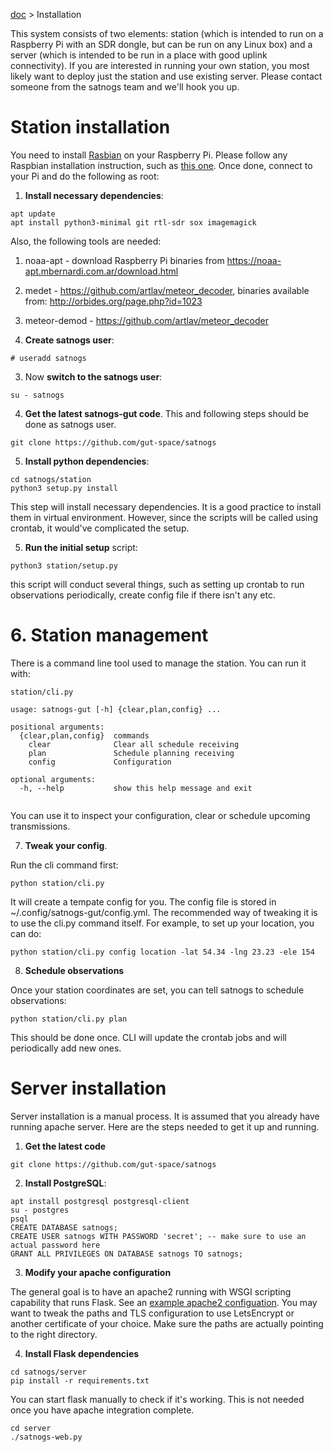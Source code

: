 [doc](../README.md) > Installation

This system consists of two elements: station (which is intended to run on a Raspberry Pi with an SDR dongle, but can
be run on any Linux box) and a server (which is intended to be run in a place with good uplink connectivity). If 
you are interested in running your own station, you most likely want to deploy just the station and use existing
server. Please contact someone from the satnogs team and we'll hook you up.

# Station installation

You need to install [Rasbian](https://www.raspbian.org/) on your Raspberry Pi. Please follow any Raspbian installation
instruction, such as [this one](https://www.raspberrypi.org/documentation/installation/installing-images/). Once
done, connect to your Pi and do the following as root:

1. **Install necessary dependencies**:

```
apt update
apt install python3-minimal git rtl-sdr sox imagemagick
```

Also, the following tools are needed:

1. noaa-apt - download Raspberry Pi binaries from https://noaa-apt.mbernardi.com.ar/download.html
2. medet - https://github.com/artlav/meteor_decoder, binaries available from: http://orbides.org/page.php?id=1023
3. meteor-demod - https://github.com/artlav/meteor_decoder

2. **Create satnogs user**:

```
# useradd satnogs
```

3. Now **switch to the satnogs user**:
```
su - satnogs
```

4. **Get the latest satnogs-gut code**. This and following steps should be done as satnogs user.

```
git clone https://github.com/gut-space/satnogs
```

5. **Install python dependencies**:

```
cd satnogs/station
python3 setup.py install
```

This step will install necessary dependencies. It is a good practice to install them in virtual environment. However,
since the scripts will be called using crontab, it would've complicated the setup.

5. **Run the initial setup** script:

```
python3 station/setup.py
```
this script will conduct several things, such as setting up crontab to run observations periodically, create config file if there isn't any etc.

# 6. Station management

There is a command line tool used to manage the station. You can run it with:

```
station/cli.py

usage: satnogs-gut [-h] {clear,plan,config} ...

positional arguments:
  {clear,plan,config}  commands
    clear              Clear all schedule receiving
    plan               Schedule planning receiving
    config             Configuration

optional arguments:
  -h, --help           show this help message and exit
  
```

You can use it to inspect your configuration, clear or schedule upcoming transmissions.

7. **Tweak your config**. 

Run the cli command first:
```
python station/cli.py
```

It will create a tempate config for you. The config file is stored in ~/.config/satnogs-gut/config.yml. The recommended way of tweaking it is to use the cli.py command itself. For example, to set up your location, you can do:

```
python station/cli.py config location -lat 54.34 -lng 23.23 -ele 154
```

8. **Schedule observations**

Once your station coordinates are set, you can tell satnogs to schedule observations:

```
python station/cli.py plan
```

This should be done once. CLI will update the crontab jobs and will periodically add new ones.

# Server installation

Server installation is a manual process. It is assumed that you already have running apache server. Here are the steps needed to get it up and running.

1. **Get the latest code**

```
git clone https://github.com/gut-space/satnogs
```

2. **Install PostgreSQL**:

```
apt install postgresql postgresql-client
su - postgres
psql
CREATE DATABASE satnogs;
CREATE USER satnogs WITH PASSWORD 'secret'; -- make sure to use an actual password here
GRANT ALL PRIVILEGES ON DATABASE satnogs TO satnogs;
```

3. **Modify your apache configuration**

The general goal is to have an apache2 running with WSGI scripting capability that runs Flask. See an [example
apache2 configuation](apache2/satnogs.conf). You may want to tweak the paths and TLS configuration to use LetsEncrypt
or another certificate of your choice. Make sure the paths are actually pointing to the right directory.

4. **Install Flask dependencies**

```
cd satnogs/server
pip install -r requirements.txt
```

You can start flask manually to check if it's working. This is not needed once you have apache integration complete.

```
cd server
./satnogs-web.py
```
